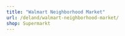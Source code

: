 ```yaml
---
title: "Walmart Neighborhood Market"
url: /deland/walmart-neighborhood-market/
shop: Supermarkt
---
```

